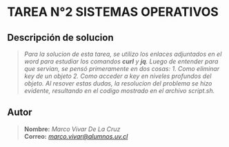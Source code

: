 # TAREA N°2 SISTEMAS OPERATIVOS
##  Descripción de solucion
> *Para la solucion de esta tarea, se utilizo los enlaces adjuntados en el word para estudiar los comandos **curl** y **jq**. 
Luego de entender para que servian, se pensó primeramente en dos cosas: 1. Como eliminar key de un objeto 2. Como acceder a key en niveles profundos del objeto.
Al resover estas dudas, la resolucion del problema se hizo evidente, resultando en el codigo mostrado en el archivo script.sh.*  

##  Autor
> **Nombre:** *Marco Vivar De La Cruz*  
>**Correo:** *marco.vivar@alumnos.uv.cl*
